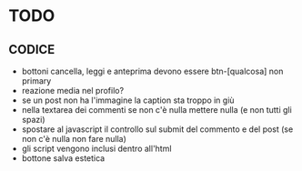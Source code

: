 # TODO

## CODICE

- bottoni cancella, leggi e anteprima devono essere btn-[qualcosa] non primary
- reazione media nel profilo?
- se un post non ha l'immagine la caption sta troppo in giù
- nella textarea dei commenti se non c'è nulla mettere nulla (e non tutti gli spazi)
- spostare al javascript il controllo sul submit del commento e del post (se non c'è nulla non fare nulla)
- gli script vengono inclusi dentro all'html
- bottone salva estetica